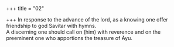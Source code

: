 +++
title = "02"

+++
In response to the advance of the lord, as a knowing one offer friendship  to god Savitar with hymns.  
A discerning one should call on (him) with reverence and on the  
preeminent one who apportions the treasure of Āyu. 